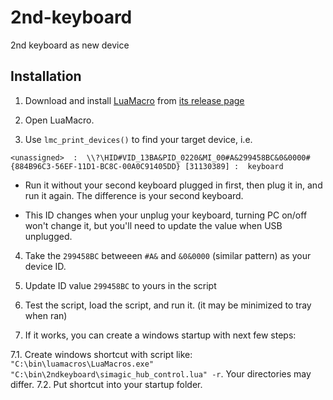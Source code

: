 # 2nd-keyboard
2nd keyboard as new device


## Installation

1. Download and install [LuaMacro](https://github.com/stevedonovan/LuaMacro) from [its release page](https://github.com/stevedonovan/LuaMacro/releases/tag/2.5.0)

2. Open LuaMacro.

3. Use `lmc_print_devices()` to find your target device, i.e.
```
<unassigned>  :  \\?\HID#VID_13BA&PID_0220&MI_00#A&299458BC&0&0000#{884B96C3-56EF-11D1-BC8C-00A0C91405DD} [31130389] :  keyboard
```

* Run it without your second keyboard plugged in first, then plug it in, and run it again. The difference is your second keyboard.

* This ID changes when your unplug your keyboard, turning PC on/off won't change it, but you'll need to update the value when USB unplugged.

4. Take the `299458BC` betweeen `#A&` and `&0&0000` (similar pattern) as your device ID.

5. Update ID value `299458BC` to yours in the script

6. Test the script, load the script, and run it. (it may be minimized to tray when ran)

7. If it works, you can create a windows startup with next few steps:

7.1. Create windows shortcut with script like: `"C:\bin\luamacros\LuaMacros.exe" "C:\bin\2ndkeyboard\simagic_hub_control.lua" -r`. Your directories may differ. 
7.2. Put shortcut into your startup folder.
